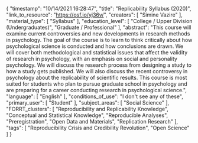 {
    "timestamp": "10/14/2021 16:28:47",
    "title": "Replicability Syllabus (2020)",
    "link_to_resource": "https://osf.io/yj36v/",
    "creators": [
        "Simine Vazire"
    ],
    "material_type": [
        "Syllabus"
    ],
    "education_level": [
        "College / Upper Division (Undergraduates)",
        "Graduate / Professional"
    ],
    "abstract": "This course will examine current controversies and new developments in research methods in psychology. The goal of the course is to learn to think critically about how psychological science is conducted and how conclusions are drawn. We will cover both methodological and statistical issues that affect the validity of research in psychology, with an emphasis on social and personality psychology. We will discuss the research process from designing a study to how a study gets published. We will also discuss the recent controversy in psychology about the replicability of scientific results. This course is most suited for students who plan to pursue graduate school in psychology and are preparing for a career conducting research in psychological science.",
    "language": [
        "English"
    ],
    "conditions_of_use": "I don't see any of these",
    "primary_user": [
        "Student"
    ],
    "subject_areas": [
        "Social Science"
    ],
    "FORRT_clusters": [
        "Reproducibility and Replicability Knowledge",
        "Conceptual and Statistical Knowledge",
        "Reproducible Analyses",
        "Preregistration",
        "Open Data and Materials",
        "Replication Research"
    ],
    "tags": [
        "Reproducibility Crisis and Credibility Revolution",
        "Open Science"
    ]
}